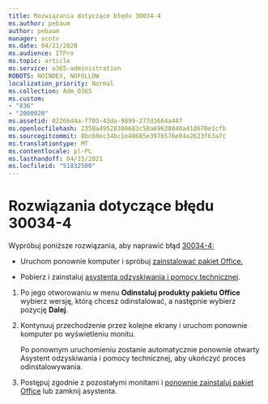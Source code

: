 ```yaml
---
title: Rozwiązania dotyczące błędu 30034-4
ms.author: pebaum
author: pebaum
manager: scotv
ms.date: 04/21/2020
ms.audience: ITPro
ms.topic: article
ms.service: o365-administration
ROBOTS: NOINDEX, NOFOLLOW
localization_priority: Normal
ms.collection: Adm_O365
ms.custom:
- "836"
- "2000020"
ms.assetid: 02266d4a-f703-43da-9899-277d3664a447
ms.openlocfilehash: 2350a49528380683c58a69638040a41d670e1cfb
ms.sourcegitcommit: 8bc60ec34bc1e40685e3976576e04a2623f63a7c
ms.translationtype: MT
ms.contentlocale: pl-PL
ms.lasthandoff: 04/15/2021
ms.locfileid: "51832500"
---
```

# <a name="solutions-for-error-30034-4"></a>Rozwiązania dotyczące błędu 30034-4

Wypróbuj poniższe rozwiązania, aby naprawić błąd [30034-4:](https://support.office.com/article/d5df89a9-0507-4b4c-92f9-22f457e630aa?wt.mc_id=Alchemy_ClientDIA)
  
- Uruchom ponownie komputer i spróbuj [zainstalować pakiet Office.](https://portal.office.com/OLS/MySoftware.aspx)

- Pobierz i zainstaluj [asystenta odzyskiwania i pomocy technicznej](https://aka.ms/SARA-OfficeUninstall-Alchemy).

1. Po jego otworowaniu w menu **Odinstaluj produkty pakietu Office** wybierz wersję, którą chcesz odinstalować, a następnie wybierz pozycję **Dalej**.

2. Kontynuuj przechodzenie przez kolejne ekrany i uruchom ponownie komputer po wyświetleniu monitu.

    Po ponownym uruchomieniu zostanie automatycznie ponownie otwarty Asystent odzyskiwania i pomocy technicznej, aby ukończyć proces odinstalowywania.

3. Postępuj zgodnie z pozostałymi monitami i [ponownie zainstaluj pakiet Office](https://portal.office.com/OLS/MySoftware.aspx) lub zamknij asystenta.
